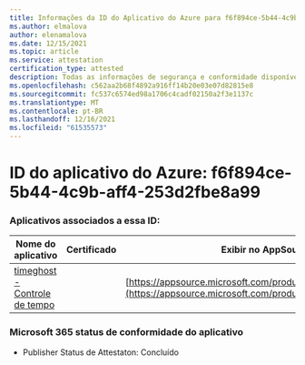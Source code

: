 ```yaml
---
title: Informações da ID do Aplicativo do Azure para f6f894ce-5b44-4c9b-aff4-253d2fbe8a99
ms.author: elmalova
author: elenamalova
ms.date: 12/15/2021
ms.topic: article
ms.service: attestation
certification_type: attested
description: Todas as informações de segurança e conformidade disponíveis para f6f894ce-5b44-4c9b-aff4-253d2fbe8a99.
ms.openlocfilehash: c562aa2b68f4892a916ff14b20e03e07d82815e8
ms.sourcegitcommit: fc537c6574ed98a1706c4cadf02150a2f3e1137c
ms.translationtype: MT
ms.contentlocale: pt-BR
ms.lasthandoff: 12/16/2021
ms.locfileid: "61535573"
---
```

# <a name="azure-app-id-f6f894ce-5b44-4c9b-aff4-253d2fbe8a99"></a>ID do aplicativo do Azure: f6f894ce-5b44-4c9b-aff4-253d2fbe8a99


### <a name="apps-associated-with-this-id"></a>Aplicativos associados a essa ID:
| **Nome do aplicativo** | **Certificado** | **Exibir no AppSource** |
|--------------|---------------|-----------------------|
| [timeghost - Controle de tempo](https://docs.microsoft.com/microsoft-365-app-certification/forward/WA200001532) |  | [https://appsource.microsoft.com/product/office/WA200001532](https://appsource.microsoft.com/product/office/WA200001532) |

### <a name="microsoft-365-app-compliance-status"></a>Microsoft 365 status de conformidade do aplicativo
- Publisher Status de Attestaton: Concluído
